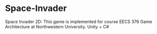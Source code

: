 # Space-Invader
Space Invader 2D: This game is implemented for course EECS 376 Game Architecture at Northwestern University.
Unity + C#
